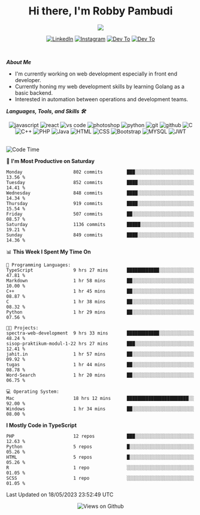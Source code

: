 <div align="center">
   <h1>Hi there, I'm Robby Pambudi </h1>

<img src="https://pronoun.cyou/x/y?subject=He&object=Him&height=20"> 
</div>

<p align='center'>
   <a href="https://www.linkedin.com/in/robbypambudi" target="_blank"><img src="https://img.shields.io/badge/LinkedIn-0077B5?style=for-the-badge&logo=linkedin&logoColor=white" alt="LinkedIn"></a>
   <a href="https://www.instagram.com/robbypambudi" target="_blank"><img src="https://img.shields.io/badge/Instagram-E4405F?style=for-the-badge&logo=instagram&logoColor=white" alt="Instagram"></a>
   <a href="https://dev.to/robbypambudi" target="_blank"><img src="https://img.shields.io/badge/dev.to-0A0A0A?style=for-the-badge&logo=dev.to&logoColor=white" alt="Dev To"></a>
   <a href="https://www.facebook.com/robbyulungpambudi" target="_blank"><img src="https://img.shields.io/badge/Facebook-1877F2?style=for-the-badge&logo=facebook&logoColor=white" alt="Dev To"></a>

</p> <p>
<br>
   
***About Me***
   
- I'm currently working on web development especially in front end developer.
- Currently honing my web development skills by learning Golang as a basic backend.
- Interested in automation between operations and development teams.
 
   
***Languages, Tools, and Skills 🛠***

   <div align="center">
   <img src="https://img.shields.io/badge/JavaScript-F7DF1E?style=for-the-badge&logo=javascript&logoColor=black" alt="javascript" />
      <img src="https://img.shields.io/badge/React-61DAFB?style=for-the-badge&logo=react&logoColor=black" alt="react" />
      <img src="https://img.shields.io/badge/vs%20code-007ACC?style=for-the-badge&logo=visual%20studio%20code&logoColor=white" alt="vs code" />
      <img src="https://img.shields.io/badge/adobe%20photoshop-31A8FF?style=for-the-badge&logo=adobe%20photoshop&logoColor=white" alt="photoshop" />
      <img src="https://img.shields.io/badge/python-3776AB?style=for-the-badge&logo=python&logoColor=white" alt="python" />
      <img src="https://img.shields.io/badge/Git-F05032?style=for-the-badge&logo=git&logoColor=white" alt="git" />
      <img src="https://img.shields.io/badge/GitHub-100000?style=for-the-badge&logo=github&logoColor=white" alt="github" />
      <img src="https://img.shields.io/badge/c-%2300599C.svg?style=for-the-badge&logo=c&logoColor=white" alt="C" />
      <img src="https://img.shields.io/badge/c++-%2300599C.svg?style=for-the-badge&logo=c%2B%2B&logoColor=white" alt="C++" />   
      <img src="https://img.shields.io/badge/PHP-777BB4?style=for-the-badge&logo=php&logoColor=white" alt="PHP" />
      <img src="https://img.shields.io/badge/Java-ED8B00?style=for-the-badge&logo=java&logoColor=white" alt="Java"/>
      <img src="https://img.shields.io/badge/HTML5-E34F26?style=for-the-badge&logo=html5&logoColor=white" alt="HTML" />
      <img src="https://img.shields.io/badge/CSS-239120?&style=for-the-badge&logo=css3&logoColor=white" alt ="CSS" />
      <img src="https://img.shields.io/badge/Bootstrap-563D7C?style=for-the-badge&logo=bootstrap&logoColor=white" alt="Bootstrap" />
      <img src="https://img.shields.io/badge/MySQL-00000F?style=for-the-badge&logo=mysql&logoColor=white" alt="MYSQL" />
      <img src="https://img.shields.io/badge/json%20web%20tokens-323330?style=for-the-badge&logo=json-web-tokens&logoColor=pink" alt="JWT" />
      
   </div><br>
   
<!--START_SECTION:waka-->
![Code Time](http://img.shields.io/badge/Code%20Time-712%20hrs%208%20mins-blue)

📅 **I'm Most Productive on Saturday** 

```text
Monday                   802 commits         ███░░░░░░░░░░░░░░░░░░░░░░   13.56 % 
Tuesday                  852 commits         ████░░░░░░░░░░░░░░░░░░░░░   14.41 % 
Wednesday                848 commits         ████░░░░░░░░░░░░░░░░░░░░░   14.34 % 
Thursday                 919 commits         ████░░░░░░░░░░░░░░░░░░░░░   15.54 % 
Friday                   507 commits         ██░░░░░░░░░░░░░░░░░░░░░░░   08.57 % 
Saturday                 1136 commits        █████░░░░░░░░░░░░░░░░░░░░   19.21 % 
Sunday                   849 commits         ████░░░░░░░░░░░░░░░░░░░░░   14.36 % 
```


📊 **This Week I Spent My Time On** 

```text
💬 Programming Languages: 
TypeScript               9 hrs 27 mins       ████████████░░░░░░░░░░░░░   47.81 % 
Markdown                 1 hr 58 mins        ██░░░░░░░░░░░░░░░░░░░░░░░   10.00 % 
C++                      1 hr 45 mins        ██░░░░░░░░░░░░░░░░░░░░░░░   08.87 % 
C                        1 hr 38 mins        ██░░░░░░░░░░░░░░░░░░░░░░░   08.32 % 
Python                   1 hr 29 mins        ██░░░░░░░░░░░░░░░░░░░░░░░   07.56 % 

🐱‍💻 Projects: 
spectra-web-development  9 hrs 33 mins       ████████████░░░░░░░░░░░░░   48.24 % 
sisop-praktikum-modul-1-22 hrs 27 mins       ███░░░░░░░░░░░░░░░░░░░░░░   12.41 % 
jahit.in                 1 hr 57 mins        ██░░░░░░░░░░░░░░░░░░░░░░░   09.92 % 
tugas                    1 hr 44 mins        ██░░░░░░░░░░░░░░░░░░░░░░░   08.78 % 
Word-Search              1 hr 20 mins        ██░░░░░░░░░░░░░░░░░░░░░░░   06.75 % 

💻 Operating System: 
Mac                      18 hrs 12 mins      ███████████████████████░░   92.00 % 
Windows                  1 hr 34 mins        ██░░░░░░░░░░░░░░░░░░░░░░░   08.00 % 
```

**I Mostly Code in TypeScript** 

```text
PHP                      12 repos            ███░░░░░░░░░░░░░░░░░░░░░░   12.63 % 
Python                   5 repos             █░░░░░░░░░░░░░░░░░░░░░░░░   05.26 % 
HTML                     5 repos             █░░░░░░░░░░░░░░░░░░░░░░░░   05.26 % 
R                        1 repo              ░░░░░░░░░░░░░░░░░░░░░░░░░   01.05 % 
SCSS                     1 repo              ░░░░░░░░░░░░░░░░░░░░░░░░░   01.05 % 
```




 Last Updated on 18/05/2023 23:52:49 UTC
<!--END_SECTION:waka-->

<div align="center">
<img src="https://komarev.com/ghpvc/?username=robbypambudi&color=green" alt="Views on Github" />
</div>

